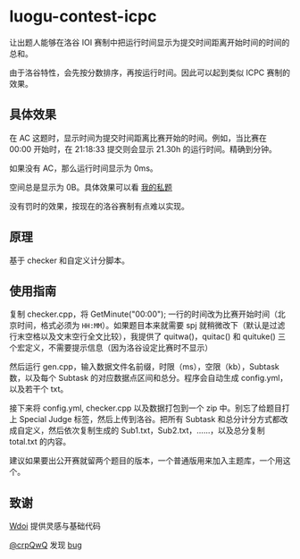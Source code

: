 # luogu-contest-icpc

让出题人能够在洛谷 IOI 赛制中把运行时间显示为提交时间距离开始时间的时间的总和。

由于洛谷特性，会先按分数排序，再按运行时间。因此可以起到类似 ICPC 赛制的效果。

## 具体效果

在 AC 这题时，显示时间为提交时间距离比赛开始的时间。例如，当比赛在 00:00 开始时，在 21:18:33 提交则会显示 21.30h 的运行时间。精确到分钟。

如果没有 AC，那么运行时间显示为 0ms。

空间总是显示为 0B。具体效果可以看 [我的私题](https://www.luogu.com.cn/problem/U295935)

没有罚时的效果，按现在的洛谷赛制有点难以实现。

## 原理

基于 checker 和自定义计分脚本。

## 使用指南

复制 checker.cpp，将 GetMinute("00:00"); 一行的时间改为比赛开始时间（北京时间，格式必须为 `HH:MM`）。如果题目本来就需要 spj 就稍微改下（默认是过滤行末空格以及文末空行全文比较），我提供了 quitwa()，quitac() 和 quituke() 三个宏定义，不需要提示信息（因为洛谷设定比赛时不显示）

然后运行 gen.cpp，输入数据文件名前缀，时限（ms），空限（kb），Subtask 数，以及每个 Subtask 的对应数据点区间和总分。程序会自动生成 config.yml，以及若干个 txt。

接下来将 config.yml, checker.cpp 以及数据打包到一个 zip 中。别忘了给题目打上 Special Judge 标签，然后上传到洛谷。把所有 Subtask 和总分计分方式都改成自定义，然后依次复制生成的 Sub1.txt，Sub2.txt，……，以及总分复制 total.txt 的内容。

建议如果要出公开赛就留两个题目的版本，一个普通版用来加入主题库，一个用这个。

## 致谢

[Wdoi](https://www.luogu.com.cn/contest/53276) 提供灵感与基础代码

[@crpQwQ](https://www.luogu.com.cn/user/237940) 发现 [bug](https://www.luogu.com.cn/record/109365617)
